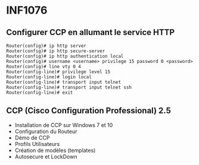 # INF1076

## Configurer CCP en allumant le service HTTP

```
Router(config)# ip http server
Router(config)# ip http secure-server
Router(config)# ip http authentication local
Router(config)# username <username> privilege 15 password 0 <password>
Router(config)# line vty 0 4
Router(config-line)# privilege level 15
Router(config-line)# login local
Router(config-line)# transport input telnet
Router(config-line)# transport input telnet ssh
Router(config-line)# exit
```

## CCP (Cisco Configuration Professional) 2.5
- Installation de CCP sur Windows 7 et 10
- Configuration du Routeur
- Démo de CCP
- Profils Utilisateurs
- Création de modèles (templates)
- Autosecure et LockDown
